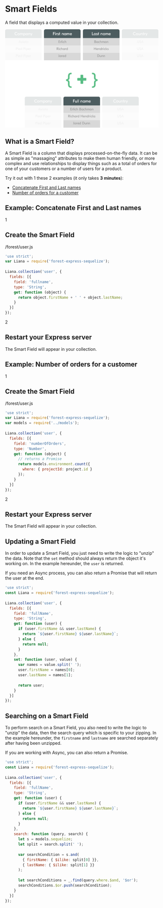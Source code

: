# Smart Fields

A field that displays a computed value in your collection.

<img src="/public/img/smart-field-2.png" alt="Smart field" class="img--retina">

## What is a Smart Field?

A Smart Field is a column that displays processed-on-the-fly data. It can be as
simple as "massaging" attributes to make them human friendly, or more complex
and use relationships to display things such as a total of orders for one of
your customers or a number of users for a product.


Try it out with 1 these 2 examples (it only takes **3 minutes**):

- [Concatenate First and Last names](#example-concatenate-first-and-last-names)
- [Number of orders for a customer](#example-number-of-orders-for-a-customer)

## Example: Concatenate First and Last names

<div class="l-step l-mb l-pt">
  <span class="l-step__number l-step__number--active u-f-l u-hm-r">1</span>
  <div class="u-o-h">
    <h2 class="l-step__title">Create the Smart Field</h2>
    <p class="l-step__description">/forest/user.js</p>
  </div>
</div>

```javascript
'use strict';
var Liana = require('forest-express-sequelize');

Liana.collection('user', {
  fields: [{
    field: 'fullname',
    type: 'String',
    get: function (object) {
      return object.firstName + ' ' + object.lastName;
    }
  }]
});

```

<div class="l-step l-mb l-pt">
  <span class="l-step__number l-step__number--active u-f-l u-hm-r">2</span>
  <div class="u-o-h">
    <h2 class="l-step__title">Restart your Express server</h2>
    <p class="l-step__description">The Smart Field will appear in your collection.</p>
  </div>
</div>

## Example: Number of orders for a customer

<div class="l-step l-mb l-pt">
  <span class="l-step__number l-step__number--active u-f-l u-hm-r">1</span>
  <div class="u-o-h">
    <h2 class="l-step__title">Create the Smart Field</h2>
    <p class="l-step__description">/forest/user.js</p>
  </div>
</div>

```javascript
'use strict';
var Liana = require('forest-express-sequelize');
var models = require('../models');

Liana.collection('user', {
  fields: [{
    field: 'numberOfOrders',
    type: 'Number',
    get: function (object) {
      // returns a Promise
      return models.environment.count({
        where: { projectId: project.id }
      });
    }
  }]
});

```

<div class="l-step l-mb l-pt">
  <span class="l-step__number l-step__number--active u-f-l u-hm-r">2</span>
  <div class="u-o-h">
    <h2 class="l-step__title">Restart your Express server</h2>
    <p class="l-step__description">The Smart Field will appear in your collection.</p>
  </div>
</div>

## Updating a Smart Field

In order to update a Smart Field, you just need to write the logic to "unzip"
the data. Note that the `set` method should always return the object it's
working on. In the example hereunder, the `user` is returned.

If you need an Async process, you can also return a Promise that will return
the user at the end.

```javascript
'use strict';
const Liana = require('forest-express-sequelize');

Liana.collection('user', {
  fields: [{
    field: 'fullName',
    type: 'String',
    get: function (user) {
      if (user.firstName && user.lastName) {
        return `${user.firstName} ${user.lastName}`;
      } else {
        return null;
      }
    },
    set: function (user, value) {
      var names = value.split(' ');
      user.firstName = names[0];
      user.lastName = names[1];

      return user;
    }
  }]
});
```

## Searching on a Smart Field

To perform search on a Smart Field, you also need to write the logic to "unzip"
the data, then the search query which is specific to your zipping. In the
example hereunder, the `firstname` and `lastname` are searched separately after
having been unzipped.


If you are working with Async, you can also return a Promise.

```javascript
'use strict';
const Liana = require('forest-express-sequelize');

Liana.collection('user', {
  fields: [{
    field: 'fullName',
    type: 'String',
    get: function (user) {
      if (user.firstName && user.lastName) {
        return `${user.firstName} ${user.lastName}`;
      } else {
        return null;
      }
    },
    search: function (query, search) {
      let s = models.sequelize;
      let split = search.split(' ');

      var searchCondition = s.and(
        { firstName: { $ilike: split[0] }},
        { lastName: { $ilike: split[1] }}
      );

      let searchConditions = _.find(query.where.$and, '$or');
      searchConditions.$or.push(searchCondition);
    }
  }]
});
```
